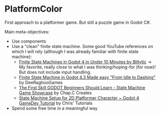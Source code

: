 # PlatformColor

First approach to a platformer game. But still a puzzle game in Godot C#.

Main meta-objectives:
* Use components 
* Use a "clean" finite state machine. Some good YouTube references on which I will rely (although I was already familiar with finite state machine):
  * [Finite State Machines in Godot 4 in Under 10 Minutes by Bitlytic](https://www.youtube.com/watch?v=ow_Lum-Agbs) &rarr; My favorite, really close to what I was thinking/hoping-for (for  now)! But does not include input handling.
  * [Finite State Machine in Godot 4.3 Made easy "From Idle to Dashing"](https://www.youtube.com/watch?v=yAMgT28kYsc) by DeeRaghooGames
  * [The First Skill GODOT Beginners Should Learn - State Machine Game Showcase](https://www.youtube.com/watch?v=ExuzWQ077n4) by Chap.C Creates
  * [State Machine Setup for 2D Platformer Character ~ Godot 4 GameDev Tutorial](https://www.youtube.com/watch?v=fuGiJdMrCAk) by Chris' Tutorials
* Spend some free time in a meaningful way